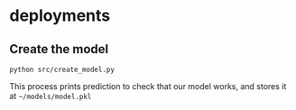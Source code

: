 # deployments

## Create the model

`python src/create_model.py`


This process prints prediction to check that our model works, 
and stores it at `~/models/model.pkl`
